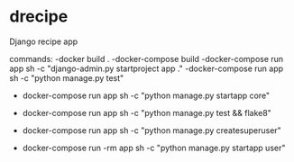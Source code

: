 # drecipe

Django recipe app

commands:
-docker build .
-docker-compose build
-docker-compose run app sh -c "django-admin.py startproject app ."
-docker-compose run app sh -c "python manage.py test"

- docker-compose run app sh -c "python manage.py startapp core"

- docker-compose run app sh -c "python manage.py test && flake8"
- docker-compose run app sh -c "python manage.py createsuperuser"

- docker-compose run -rm app sh -c "python manage.py startapp user"
